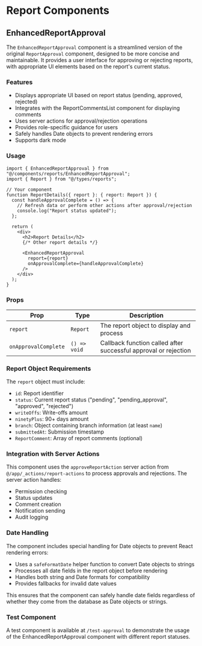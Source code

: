 # Report Components

## EnhancedReportApproval

The `EnhancedReportApproval` component is a streamlined version of the original `ReportApproval` component, designed to be more concise and maintainable. It provides a user interface for approving or rejecting reports, with appropriate UI elements based on the report's current status.

### Features

- Displays appropriate UI based on report status (pending, approved, rejected)
- Integrates with the ReportCommentsList component for displaying comments
- Uses server actions for approval/rejection operations
- Provides role-specific guidance for users
- Safely handles Date objects to prevent rendering errors
- Supports dark mode

### Usage

```tsx
import { EnhancedReportApproval } from "@/components/reports/EnhancedReportApproval";
import { Report } from "@/types/reports";

// Your component
function ReportDetails({ report }: { report: Report }) {
  const handleApprovalComplete = () => {
    // Refresh data or perform other actions after approval/rejection
    console.log("Report status updated");
  };

  return (
    <div>
      <h2>Report Details</h2>
      {/* Other report details */}

      <EnhancedReportApproval
        report={report}
        onApprovalComplete={handleApprovalComplete}
      />
    </div>
  );
}
```

### Props

| Prop | Type | Description |
|------|------|-------------|
| `report` | `Report` | The report object to display and process |
| `onApprovalComplete` | `() => void` | Callback function called after successful approval or rejection |

### Report Object Requirements

The `report` object must include:

- `id`: Report identifier
- `status`: Current report status ("pending", "pending_approval", "approved", "rejected")
- `writeOffs`: Write-offs amount
- `ninetyPlus`: 90+ days amount
- `branch`: Object containing branch information (at least `name`)
- `submittedAt`: Submission timestamp
- `ReportComment`: Array of report comments (optional)

### Integration with Server Actions

This component uses the `approveReportAction` server action from `@/app/_actions/report-actions` to process approvals and rejections. The server action handles:

- Permission checking
- Status updates
- Comment creation
- Notification sending
- Audit logging

### Date Handling

The component includes special handling for Date objects to prevent React rendering errors:

- Uses a `safeFormatDate` helper function to convert Date objects to strings
- Processes all date fields in the report object before rendering
- Handles both string and Date formats for compatibility
- Provides fallbacks for invalid date values

This ensures that the component can safely handle date fields regardless of whether they come from the database as Date objects or strings.

### Test Component

A test component is available at `/test-approval` to demonstrate the usage of the EnhancedReportApproval component with different report statuses.

